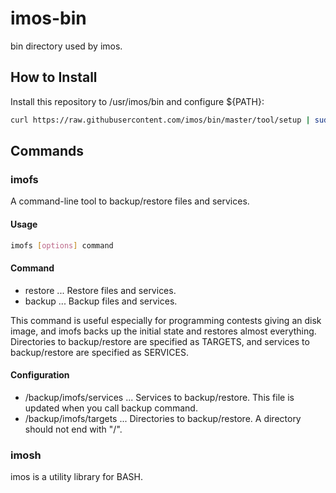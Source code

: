 # imos-bin
bin directory used by imos.

## How to Install
Install this repository to /usr/imos/bin and configure ${PATH}:
```sh
curl https://raw.githubusercontent.com/imos/bin/master/tool/setup | sudo bash
```

## Commands
### imofs
A command-line tool to backup/restore files and services.

#### Usage
```sh
imofs [options] command
```

#### Command
- restore ... Restore files and services.
- backup ... Backup files and services.

This command is useful especially for programming contests giving an disk
image, and imofs backs up the initial state and restores almost everything.
Directories to backup/restore are specified as TARGETS, and services to
backup/restore are specified as SERVICES.

#### Configuration
- /backup/imofs/services ...
      Services to backup/restore.  This file is updated when you call
      backup command.
- /backup/imofs/targets ...
      Directories to backup/restore.  A directory should not end with "/".


### imosh
imos is a utility library for BASH.


